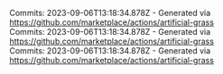 Commits: 2023-09-06T13:18:34.878Z - Generated via https://github.com/marketplace/actions/artificial-grass
<br>
Commits: 2023-09-06T13:18:34.878Z - Generated via https://github.com/marketplace/actions/artificial-grass
<br>
Commits: 2023-09-06T13:18:34.878Z - Generated via https://github.com/marketplace/actions/artificial-grass
<br>
